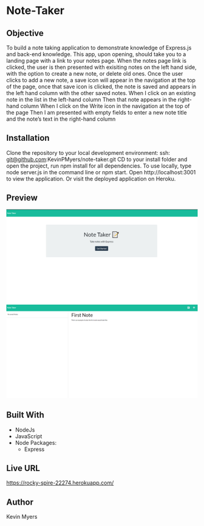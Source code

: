 # Note-Taker

## Objective
To build a note taking application to demonstrate knowledge of Express.js and back-end knowledge.
This app, upon opening, should take you to a landing page with a link to your notes page.
When the notes page link is clicked, the user is then presented with exisiting notes on the left hand side, with the option to create a new note, or delete old ones.
Once the user clicks to add a new note, a save icon will appear in the navigation at the top of the page,
once that save icon is clicked, the note is saved and appears in the left hand column with the other saved notes.
When I click on an existing note in the list in the left-hand column
Then that note appears in the right-hand column
When I click on the Write icon in the navigation at the top of the page
Then I am presented with empty fields to enter a new note title and the note’s text in the right-hand column

## Installation
Clone the repository to your local development environment:
ssh: git@github.com:KevinPMyers/note-taker.git
CD to your install folder and open the project, run npm install for all dependencies.
To use locally, type node server.js in the command line or npm start. Open http://localhost:3001 to view the application.
Or visit the deployed application on Heroku.

## Preview
![Landing Page](/public/assets/img/LandingPage.png)
![Note Page](/public/assets/img/NotePage.png)

## Built With
* NodeJs
* JavaScript
* Node Packages:
  * Express

## Live URL
https://rocky-spire-22274.herokuapp.com/

## Author
Kevin Myers
